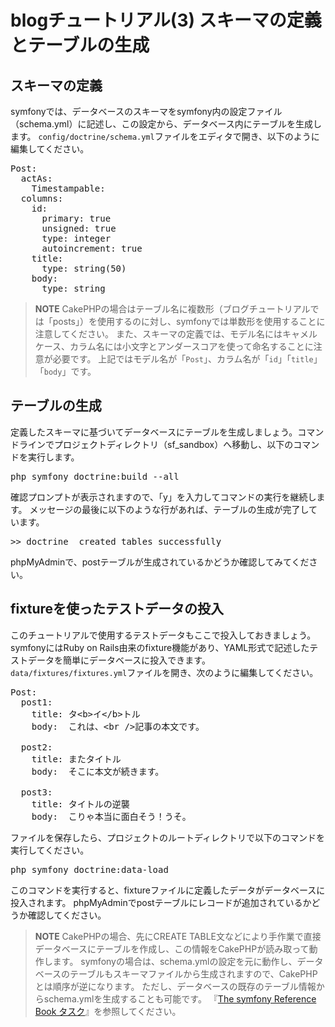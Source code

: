 blogチュートリアル(3) スキーマの定義とテーブルの生成
====================================================

スキーマの定義
---------------

symfonyでは、データベースのスキーマをsymfony内の設定ファイル（schema.yml）に記述し、この設定から、データベース内にテーブルを生成します。
`config/doctrine/schema.yml`ファイルをエディタで開き、以下のように編集してください。

<pre>
Post:
  actAs:
    Timestampable:
  columns:
    id:
      primary: true
      unsigned: true
      type: integer
      autoincrement: true
    title:
      type: string(50)
    body:
      type: string
</pre>

> **NOTE**
> CakePHPの場合はテーブル名に複数形（ブログチュートリアルでは「posts」）を使用するのに対し、symfonyでは単数形を使用することに注意してください。
> また、スキーマの定義では、モデル名にはキャメルケース、カラム名には小文字とアンダースコアを使って命名することに注意が必要です。
> 上記ではモデル名が「`Post`」、カラム名が「`id`」「`title`」「`body`」です。



テーブルの生成
--------------

定義したスキーマに基づいてデータベースにテーブルを生成しましょう。コマンドラインでプロジェクトディレクトリ（sf_sandbox）へ移動し、以下のコマンドを実行します。

<pre>
php symfony doctrine:build --all
</pre>

確認プロンプトが表示されますので、「y」を入力してコマンドの実行を継続します。
メッセージの最後に以下のような行があれば、テーブルの生成が完了しています。

<pre>
>> doctrine  created tables successfully
</pre>

phpMyAdminで、postテーブルが生成されているかどうか確認してみてください。


fixtureを使ったテストデータの投入
---------------------------------

このチュートリアルで使用するテストデータもここで投入しておきましょう。
symfonyにはRuby on Rails由来のfixture機能があり、YAML形式で記述したテストデータを簡単にデータベースに投入できます。
`data/fixtures/fixtures.yml`ファイルを開き、次のように編集してください。

<pre>
Post:
  post1:
    title: タ&lt;b&gt;イ&lt;/b&gt;トル
    body:  これは、&lt;br /&gt;記事の本文です。

  post2:
    title: またタイトル
    body:  そこに本文が続きます。

  post3:
    title: タイトルの逆襲
    body:  こりゃ本当に面白そう！うそ。
</pre>

ファイルを保存したら、プロジェクトのルートディレクトリで以下のコマンドを実行してください。

<pre>
php symfony doctrine:data-load
</pre>

このコマンドを実行すると、fixtureファイルに定義したデータがデータベースに投入されます。
phpMyAdminでpostテーブルにレコードが追加されているかどうか確認してください。


> **NOTE**
> CakePHPの場合、先にCREATE TABLE文などにより手作業で直接データベースにテーブルを作成し、この情報をCakePHPが読み取って動作します。
> symfonyの場合は、schema.ymlの設定を元に動作し、データベースのテーブルもスキーマファイルから生成されますので、CakePHPとは順序が逆になります。
> ただし、データベースの既存のテーブル情報からschema.ymlを生成することも可能です。
> 『[The symfony Reference Book タスク](http://www.symfony-project.org/reference/1_4/ja/16-Tasks#chapter_16_sub_doctrine_build_schema)』を参照してください。

